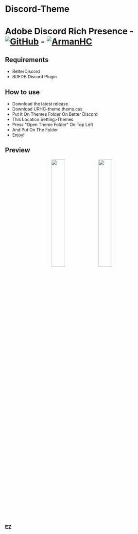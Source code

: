 # Discord-Theme
# Adobe Discord Rich Presence - [![GitHub][github-logo]][github-url] - [![ArmanHC][tlg-logo]][teleg-url]

## Requirements

- BetterDiscord
- BDFDB Discord Plugin

## How to use

- Download the latest release
- Download URHC-theme.theme.css
- Put it On Themes Folder On Better Discord 
- This Location Setting>Themes
- Press "Open Theme Folder" On Top Left
- And Put On The Folder
- Enjoy!


[github-logo]: https://img.shields.io/static/v1?label=GitHub&message=Arman2122&style=flat&logo=github&color=black
[github-url]: https://github.com/Arman2122
[tlg-logo]: https://img.shields.io/badge/Telegram-ArmanHC-blue
[teleg-url]: https://t.me/Arman_HC


## Preview

<div align="center">
   <img src="https://cdn.discordapp.com/attachments/764385317145804811/811548056431886386/SPOILER_unknown.png" width="30%" />
   <img src="https://cdn.discordapp.com/attachments/764385317145804811/811522153224208394/unknown.png" width="30%" />
</div>

### EZ

